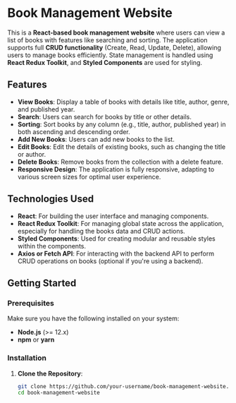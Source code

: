 # Book Management Website

This is a **React-based book management website** where users can view a list of books with features like searching and sorting. The application supports full **CRUD functionality** (Create, Read, Update, Delete), allowing users to manage books efficiently. State management is handled using **React Redux Toolkit**, and **Styled Components** are used for styling.

## Features

- **View Books**: Display a table of books with details like title, author, genre, and published year.
- **Search**: Users can search for books by title or other details.
- **Sorting**: Sort books by any column (e.g., title, author, published year) in both ascending and descending order.
- **Add New Books**: Users can add new books to the list.
- **Edit Books**: Edit the details of existing books, such as changing the title or author.
- **Delete Books**: Remove books from the collection with a delete feature.
- **Responsive Design**: The application is fully responsive, adapting to various screen sizes for optimal user experience.

## Technologies Used

- **React**: For building the user interface and managing components.
- **React Redux Toolkit**: For managing global state across the application, especially for handling the books data and CRUD actions.
- **Styled Components**: Used for creating modular and reusable styles within the components.
- **Axios or Fetch API**: For interacting with the backend API to perform CRUD operations on books (optional if you're using a backend).

## Getting Started

### Prerequisites

Make sure you have the following installed on your system:

- **Node.js** (>= 12.x)
- **npm** or **yarn**

### Installation

1. **Clone the Repository**:
   ```bash
   git clone https://github.com/your-username/book-management-website.git
   cd book-management-website
